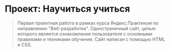 # Проект: Научиться учиться
> Первая проектная работа в рамках курса Яндекс.Практикум по направлению "Веб-разработка". Одностраничный сайт, целью которого является ознакомление пользователя с основными правилами и техниками обучения. Сайт написан с помощью HTML и CSS.

